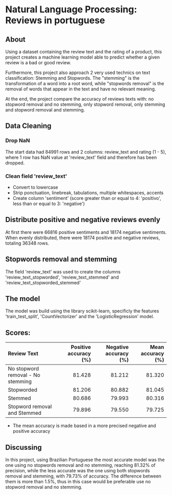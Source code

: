 # Natural Language Processing: Reviews in portuguese

## About

Using a dataset containing the review text and the rating of a product, this project creates a machine learning model able to predict whether a given review is a bad or good review.

Furthermore, this project also approach 2 very used technics on text classification: Stemming and Stopwords. The "stemming" is the transformation of a word into a root word, while "stopwords removal" is the removal of words that appear in the text and have no relevant meaning.

At the end, the project compare the accuracy of reviews texts with: no stopword removal and no stemming, only stopword removal, only stemming and stopword removal and stemming.

## Data Cleaning

### Drop NaN
The start data had 84991 rows and 2 columns: review_text and rating (1 - 5), where 1 row has NaN value at 'review_text' field and therefore has been dropped.

### Clean field 'review_text'
- Convert to lowercase
- Strip ponctuation, linebreak, tabulations, multiple whitespaces, accents
- Create column 'sentiment' (score greater than or equal to 4: 'positivo', less than or equal to 3: 'negative')

## Distribute positive and negative reviews evenly
At first there were 66816 positive sentiments and 18174 negative sentiments. When evenly distributed, there were 18174 positive and negative reviews, totaling 36348 rows.

## Stopwords removal and stemming
The field 'review_text' was used to create the columns 'review_text_stopworded',	'review_text_stemmed' and	'review_text_stopworded_stemmed'

## The model
The model was build using the library scikit-learn, specificly the features 'train_test_split', 'CountVectorizer' and the 'LogisticRegression' model.

## Scores:

  | Review Text | Positive accuracy (%) | Negative accuracy (%) | Mean accuracy (%) |
  | :---         |     ---: |          ---: |     ---: |
  | No stopword removal - No stemming | 81.428 | 81.212 | 81.320 |
  | Stopworded | 81.206 | 80.882 | 81.045 |
  | Stemmed | 80.686 | 79.993 | 80.316 |
  | Stopword removal and Stemmed | 79.896 | 79.550 | 79.725 |
- The mean accuracy is made based in a more precised negative and positive accuracy

## Discussing

  In this project, using Brazilian Portuguese the most accurate model was the one using no stopwords removal and no stemming, reaching 81.32% of precision, while the less accurate was the one using both stopwords removal and stemming, with 79.73% of accuracy. The difference between them is more than 1.5%, thus in this case would be preferable use no stopword removal and no stemming.
